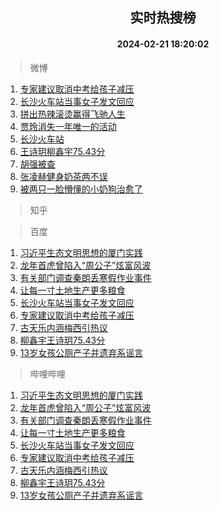 <div align="center"><h2>实时热搜榜</h2><h4>2024-02-21 18:20:02</h4></div>

> 微博  

1. [专家建议取消中考给孩子减压](https://s.weibo.com/weibo?q=%23%E4%B8%93%E5%AE%B6%E5%BB%BA%E8%AE%AE%E5%8F%96%E6%B6%88%E4%B8%AD%E8%80%83%E7%BB%99%E5%AD%A9%E5%AD%90%E5%87%8F%E5%8E%8B%23&t=31&band_rank=1&Refer=top)<br />
2. [长沙火车站当事女子发文回应](https://s.weibo.com/weibo?q=%23%E9%95%BF%E6%B2%99%E7%81%AB%E8%BD%A6%E7%AB%99%E5%BD%93%E4%BA%8B%E5%A5%B3%E5%AD%90%E5%8F%91%E6%96%87%E5%9B%9E%E5%BA%94%23&t=31&band_rank=2&Refer=top)<br />
3. [拼出热辣滚烫赢得飞驰人生](https://s.weibo.com/weibo?q=%23%E6%8B%BC%E5%87%BA%E7%83%AD%E8%BE%A3%E6%BB%9A%E7%83%AB%E8%B5%A2%E5%BE%97%E9%A3%9E%E9%A9%B0%E4%BA%BA%E7%94%9F%23&t=31&band_rank=3&Refer=top)<br />
4. [贾玲消失一年唯一的活动](https://s.weibo.com/weibo?q=%23%E8%B4%BE%E7%8E%B2%E6%B6%88%E5%A4%B1%E4%B8%80%E5%B9%B4%E5%94%AF%E4%B8%80%E7%9A%84%E6%B4%BB%E5%8A%A8%23&t=31&band_rank=4&Refer=top)<br />
5. [长沙火车站](https://s.weibo.com/weibo?q=%E9%95%BF%E6%B2%99%E7%81%AB%E8%BD%A6%E7%AB%99&t=31&band_rank=5&Refer=top)<br />
6. [王诗玥柳鑫宇75.43分](https://s.weibo.com/weibo?q=%E7%8E%8B%E8%AF%97%E7%8E%A5%E6%9F%B3%E9%91%AB%E5%AE%8775.43%E5%88%86&t=31&band_rank=6&Refer=top)<br />
7. [胡强被查](https://s.weibo.com/weibo?q=%23%E8%83%A1%E5%BC%BA%E8%A2%AB%E6%9F%A5%23&t=31&band_rank=7&Refer=top)<br />
8. [张凌赫健身奶茶两不误](https://s.weibo.com/weibo?q=%23%E5%BC%A0%E5%87%8C%E8%B5%AB%E5%81%A5%E8%BA%AB%E5%A5%B6%E8%8C%B6%E4%B8%A4%E4%B8%8D%E8%AF%AF%23&t=31&band_rank=8&Refer=top)<br />
9. [被两只一脸懵懂的小奶狗治愈了](https://s.weibo.com/weibo?q=%23%E8%A2%AB%E4%B8%A4%E5%8F%AA%E4%B8%80%E8%84%B8%E6%87%B5%E6%87%82%E7%9A%84%E5%B0%8F%E5%A5%B6%E7%8B%97%E6%B2%BB%E6%84%88%E4%BA%86%23&t=31&band_rank=9&Refer=top)<br />

> 知乎  


> 百度  

1. [习近平生态文明思想的厦门实践](https://www.baidu.com/s?wd=%E4%B9%A0%E8%BF%91%E5%B9%B3%E7%94%9F%E6%80%81%E6%96%87%E6%98%8E%E6%80%9D%E6%83%B3%E7%9A%84%E5%8E%A6%E9%97%A8%E5%AE%9E%E8%B7%B5&sa=fyb_news&rsv_dl=fyb_news)<br />
2. [龙年首虎曾陷入“周公子”炫富风波](https://www.baidu.com/s?wd=%E9%BE%99%E5%B9%B4%E9%A6%96%E8%99%8E%E6%9B%BE%E9%99%B7%E5%85%A5%E2%80%9C%E5%91%A8%E5%85%AC%E5%AD%90%E2%80%9D%E7%82%AB%E5%AF%8C%E9%A3%8E%E6%B3%A2&sa=fyb_news&rsv_dl=fyb_news)<br />
3. [有关部门调查秦朗丢寒假作业事件](https://www.baidu.com/s?wd=%E6%9C%89%E5%85%B3%E9%83%A8%E9%97%A8%E8%B0%83%E6%9F%A5%E7%A7%A6%E6%9C%97%E4%B8%A2%E5%AF%92%E5%81%87%E4%BD%9C%E4%B8%9A%E4%BA%8B%E4%BB%B6&sa=fyb_news&rsv_dl=fyb_news)<br />
4. [让每一寸土地生产更多粮食](https://www.baidu.com/s?wd=%E8%AE%A9%E6%AF%8F%E4%B8%80%E5%AF%B8%E5%9C%9F%E5%9C%B0%E7%94%9F%E4%BA%A7%E6%9B%B4%E5%A4%9A%E7%B2%AE%E9%A3%9F&sa=fyb_news&rsv_dl=fyb_news)<br />
5. [长沙火车站当事女子发文回应](https://www.baidu.com/s?wd=%E9%95%BF%E6%B2%99%E7%81%AB%E8%BD%A6%E7%AB%99%E5%BD%93%E4%BA%8B%E5%A5%B3%E5%AD%90%E5%8F%91%E6%96%87%E5%9B%9E%E5%BA%94&sa=fyb_news&rsv_dl=fyb_news)<br />
6. [专家建议取消中考给孩子减压](https://www.baidu.com/s?wd=%E4%B8%93%E5%AE%B6%E5%BB%BA%E8%AE%AE%E5%8F%96%E6%B6%88%E4%B8%AD%E8%80%83%E7%BB%99%E5%AD%A9%E5%AD%90%E5%87%8F%E5%8E%8B&sa=fyb_news&rsv_dl=fyb_news)<br />
7. [古天乐内涵梅西引热议](https://www.baidu.com/s?wd=%E5%8F%A4%E5%A4%A9%E4%B9%90%E5%86%85%E6%B6%B5%E6%A2%85%E8%A5%BF%E5%BC%95%E7%83%AD%E8%AE%AE&sa=fyb_news&rsv_dl=fyb_news)<br />
8. [柳鑫宇王诗玥75.43分](https://www.baidu.com/s?wd=%E6%9F%B3%E9%91%AB%E5%AE%87%E7%8E%8B%E8%AF%97%E7%8E%A575.43%E5%88%86&sa=fyb_news&rsv_dl=fyb_news)<br />
9. [13岁女孩公厕产子并遗弃系谣言](https://www.baidu.com/s?wd=13%E5%B2%81%E5%A5%B3%E5%AD%A9%E5%85%AC%E5%8E%95%E4%BA%A7%E5%AD%90%E5%B9%B6%E9%81%97%E5%BC%83%E7%B3%BB%E8%B0%A3%E8%A8%80&sa=fyb_news&rsv_dl=fyb_news)<br />

> 哔哩哔哩  

1. [习近平生态文明思想的厦门实践](https://www.baidu.com/s?wd=%E4%B9%A0%E8%BF%91%E5%B9%B3%E7%94%9F%E6%80%81%E6%96%87%E6%98%8E%E6%80%9D%E6%83%B3%E7%9A%84%E5%8E%A6%E9%97%A8%E5%AE%9E%E8%B7%B5&sa=fyb_news&rsv_dl=fyb_news)<br />
2. [龙年首虎曾陷入“周公子”炫富风波](https://www.baidu.com/s?wd=%E9%BE%99%E5%B9%B4%E9%A6%96%E8%99%8E%E6%9B%BE%E9%99%B7%E5%85%A5%E2%80%9C%E5%91%A8%E5%85%AC%E5%AD%90%E2%80%9D%E7%82%AB%E5%AF%8C%E9%A3%8E%E6%B3%A2&sa=fyb_news&rsv_dl=fyb_news)<br />
3. [有关部门调查秦朗丢寒假作业事件](https://www.baidu.com/s?wd=%E6%9C%89%E5%85%B3%E9%83%A8%E9%97%A8%E8%B0%83%E6%9F%A5%E7%A7%A6%E6%9C%97%E4%B8%A2%E5%AF%92%E5%81%87%E4%BD%9C%E4%B8%9A%E4%BA%8B%E4%BB%B6&sa=fyb_news&rsv_dl=fyb_news)<br />
4. [让每一寸土地生产更多粮食](https://www.baidu.com/s?wd=%E8%AE%A9%E6%AF%8F%E4%B8%80%E5%AF%B8%E5%9C%9F%E5%9C%B0%E7%94%9F%E4%BA%A7%E6%9B%B4%E5%A4%9A%E7%B2%AE%E9%A3%9F&sa=fyb_news&rsv_dl=fyb_news)<br />
5. [长沙火车站当事女子发文回应](https://www.baidu.com/s?wd=%E9%95%BF%E6%B2%99%E7%81%AB%E8%BD%A6%E7%AB%99%E5%BD%93%E4%BA%8B%E5%A5%B3%E5%AD%90%E5%8F%91%E6%96%87%E5%9B%9E%E5%BA%94&sa=fyb_news&rsv_dl=fyb_news)<br />
6. [专家建议取消中考给孩子减压](https://www.baidu.com/s?wd=%E4%B8%93%E5%AE%B6%E5%BB%BA%E8%AE%AE%E5%8F%96%E6%B6%88%E4%B8%AD%E8%80%83%E7%BB%99%E5%AD%A9%E5%AD%90%E5%87%8F%E5%8E%8B&sa=fyb_news&rsv_dl=fyb_news)<br />
7. [古天乐内涵梅西引热议](https://www.baidu.com/s?wd=%E5%8F%A4%E5%A4%A9%E4%B9%90%E5%86%85%E6%B6%B5%E6%A2%85%E8%A5%BF%E5%BC%95%E7%83%AD%E8%AE%AE&sa=fyb_news&rsv_dl=fyb_news)<br />
8. [柳鑫宇王诗玥75.43分](https://www.baidu.com/s?wd=%E6%9F%B3%E9%91%AB%E5%AE%87%E7%8E%8B%E8%AF%97%E7%8E%A575.43%E5%88%86&sa=fyb_news&rsv_dl=fyb_news)<br />
9. [13岁女孩公厕产子并遗弃系谣言](https://www.baidu.com/s?wd=13%E5%B2%81%E5%A5%B3%E5%AD%A9%E5%85%AC%E5%8E%95%E4%BA%A7%E5%AD%90%E5%B9%B6%E9%81%97%E5%BC%83%E7%B3%BB%E8%B0%A3%E8%A8%80&sa=fyb_news&rsv_dl=fyb_news)<br />

